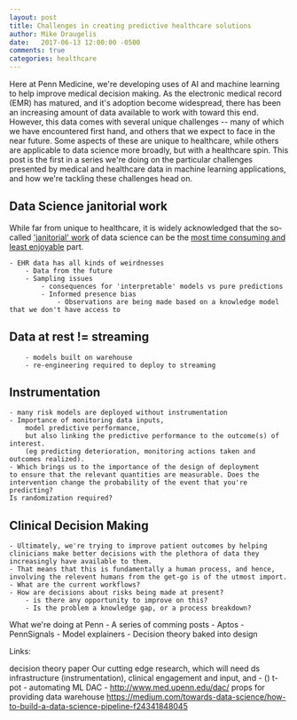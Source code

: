 ```yaml
---
layout: post
title: Challenges in creating predictive healthcare solutions
author: Mike Draugelis
date:   2017-06-13 12:00:00 -0500
comments: true
categories: healthcare
---
```


Here at Penn Medicine, we're developing uses of AI and machine learning to help improve medical decision making. As the electronic medical record (EMR) has matured, and it's adoption become widespread, there has been an increasing amount of data available to work with toward this end. However, this data comes with several unique challenges -- many of which we have encountered first hand, and others that we expect to face in the near future. Some aspects of these are unique to healthcare, while others are applicable to data science more broadly, but with a healthcare spin. This post is the first in a series we're doing on the particular challenges presented by medical and healthcare data in machine learning applications, and how we're tackling these challenges head on.  

## Data Science janitorial work

While far from unique to healthcare, it is widely acknowledged that the so-called ['janitorial' work](https://www.nytimes.com/2014/08/18/technology/for-big-data-scientists-hurdle-to-insights-is-janitor-work.html) of data science can be the [most time consuming and least enjoyable](https://www.forbes.com/sites/gilpress/2016/03/23/data-preparation-most-time-consuming-least-enjoyable-data-science-task-survey-says) part.


    - EHR data has all kinds of weirdnesses
        - Data from the future
        - Sampling issues
            - consequences for 'interpretable' models vs pure predictions
            - Informed presence bias
                - Observations are being made based on a knowledge model that we don't have access to

## Data at rest != streaming
        - models built on warehouse 
        - re-engineering required to deploy to streaming

## Instrumentation
    - many risk models are deployed without instrumentation
    - Importance of monitoring data inputs,
        model predictive performance, 
        but also linking the predictive performance to the outcome(s) of interest.
        (eg predicting deterioration, monitoring actions taken and outcomes realized).
    - Which brings us to the importance of the design of deployment
    to ensure that the relevant quantities are measurable. Does the intervention change the probability of the event that you're predicting?
    Is randomization required?

## Clinical Decision Making
    - Ultimately, we're trying to improve patient outcomes by helping clinicians make better decisions with the plethora of data they increasingly have available to them.
    - That means that this is fundamentally a human process, and hence, involving the relevent humans from the get-go is of the utmost import.
    - What are the current workflows?
    - How are decisions about risks being made at present?
        - is there any opportunity to improve on this?
        - Is the problem a knowledge gap, or a process breakdown? 

What we're doing at Penn
    - A series of comming posts
        - Aptos
        - PennSignals
        - Model explainers
        - Decision theory baked into design

Links:

decision theory paper
Our cutting edge research, which will need ds infrastructure (instrumentation), clinical engagement and input, and  - ()
t-pot - automating ML
DAC - http://www.med.upenn.edu/dac/ props for providing data warehouse
https://medium.com/towards-data-science/how-to-build-a-data-science-pipeline-f24341848045